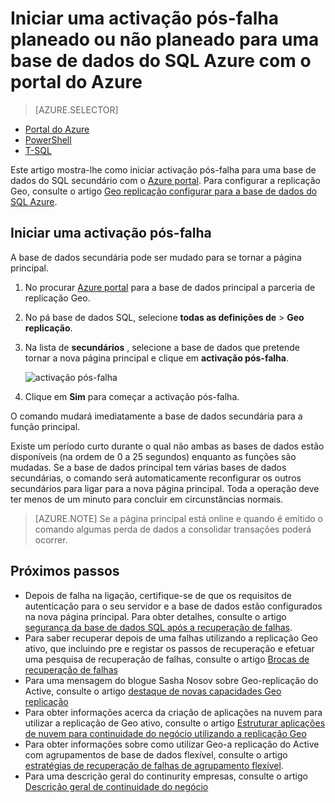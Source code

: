 <properties 
    pageTitle="Iniciar uma activação pós-falha planeado ou não planeado para uma base de dados do SQL Azure com o portal do Azure | Microsoft Azure" 
    description="Iniciar uma activação pós-falha planeado ou não planeado para uma base de dados do SQL Azure através do portal Azure" 
    services="sql-database" 
    documentationCenter="" 
    authors="stevestein" 
    manager="jhubbard" 
    editor=""/>

<tags
    ms.service="sql-database"
    ms.devlang="NA"
    ms.topic="article"
    ms.tgt_pltfrm="NA"
    ms.workload="data-management" 
    ms.date="08/29/2016"
    ms.author="sstein"/>

# <a name="initiate-a-planned-or-unplanned-failover-for-azure-sql-database-with-the-azure-portal"></a>Iniciar uma activação pós-falha planeado ou não planeado para uma base de dados do SQL Azure com o portal do Azure


> [AZURE.SELECTOR]
- [Portal do Azure](sql-database-geo-replication-failover-portal.md)
- [PowerShell](sql-database-geo-replication-failover-powershell.md)
- [T-SQL](sql-database-geo-replication-failover-transact-sql.md)


Este artigo mostra-lhe como iniciar activação pós-falha para uma base de dados do SQL secundário com o [Azure portal](http://portal.azure.com). Para configurar a replicação Geo, consulte o artigo [Geo replicação configurar para a base de dados do SQL Azure](sql-database-geo-replication-portal.md).


## <a name="initiate-a-failover"></a>Iniciar uma activação pós-falha

A base de dados secundária pode ser mudado para se tornar a página principal.  

1. No procurar [Azure portal](http://portal.azure.com) para a base de dados principal a parceria de replicação Geo.
2. No pá base de dados SQL, selecione **todas as definições de** > **Geo replicação**.
3. Na lista de **secundários** , selecione a base de dados que pretende tornar a nova página principal e clique em **activação pós-falha**.

    ![activação pós-falha][2]

4. Clique em **Sim** para começar a activação pós-falha.

O comando mudará imediatamente a base de dados secundária para a função principal. 

Existe um período curto durante o qual não ambas as bases de dados estão disponíveis (na ordem de 0 a 25 segundos) enquanto as funções são mudadas. Se a base de dados principal tem várias bases de dados secundárias, o comando será automaticamente reconfigurar os outros secundários para ligar para a nova página principal. Toda a operação deve ter menos de um minuto para concluir em circunstâncias normais. 

>[AZURE.NOTE] Se a página principal está online e quando é emitido o comando algumas perda de dados a consolidar transações poderá ocorrer.


## <a name="next-steps"></a>Próximos passos   

- Depois de falha na ligação, certifique-se de que os requisitos de autenticação para o seu servidor e a base de dados estão configurados na nova página principal. Para obter detalhes, consulte o artigo [segurança da base de dados SQL após a recuperação de falhas](sql-database-geo-replication-security-config.md).
- Para saber recuperar depois de uma falhas utilizando a replicação Geo ativo, que incluindo pre e registar os passos de recuperação e efetuar uma pesquisa de recuperação de falhas, consulte o artigo [Brocas de recuperação de falhas](sql-database-disaster-recovery.md)
- Para uma mensagem do blogue Sasha Nosov sobre Geo-replicação do Active, consulte o artigo [destaque de novas capacidades Geo replicação](https://azure.microsoft.com/blog/spotlight-on-new-capabilities-of-azure-sql-database-geo-replication/)
- Para obter informações acerca da criação de aplicações na nuvem para utilizar a replicação de Geo ativo, consulte o artigo [Estruturar aplicações de nuvem para continuidade do negócio utilizando a replicação Geo](sql-database-designing-cloud-solutions-for-disaster-recovery.md)
- Para obter informações sobre como utilizar Geo-a replicação do Active com agrupamentos de base de dados flexível, consulte o artigo [estratégias de recuperação de falhas de agrupamento flexível](sql-database-disaster-recovery-strategies-for-applications-with-elastic-pool.md).
- Para uma descrição geral do continurity empresas, consulte o artigo [Descrição geral de continuidade do negócio](sql-database-business-continuity.md)




<!--Image references-->
[1]: ./media/sql-database-geo-replication-failover-portal/failover.png
[2]: ./media/sql-database-geo-replication-failover-portal/secondaries.png
